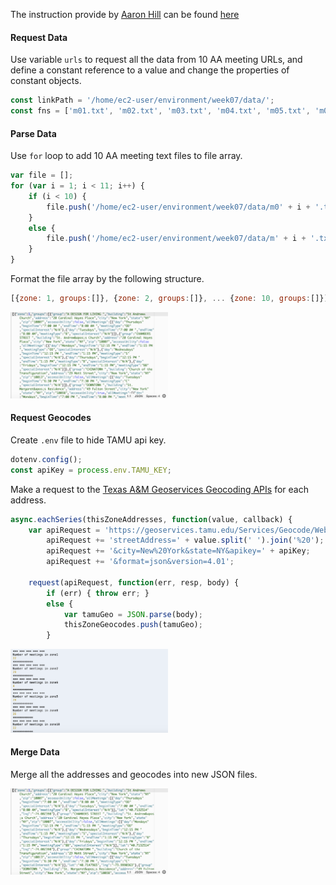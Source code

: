 The instruction provide by [Aaron Hill](https://github.com/aaronxhill) can be found [here](https://github.com/visualizedata/data-structures/blob/master/weekly_assignment_07.md)

#### Request Data 

Use variable `urls` to request all the data from 10 AA meeting URLs, and define a constant reference to a value and change the properties of constant objects.

```javascript
const linkPath = '/home/ec2-user/environment/week07/data/';
const fns = ['m01.txt', 'm02.txt', 'm03.txt', 'm04.txt', 'm05.txt', 'm06.txt', 'm07.txt', 'm08.txt', 'm09.txt', 'm10.txt'];
```

#### Parse Data

Use `for` loop to add 10 AA meeting text files to file array.

```javascript
var file = [];
for (var i = 1; i < 11; i++) {
    if (i < 10) {
        file.push('/home/ec2-user/environment/week07/data/m0' + i + '.txt');
    }
    else {
        file.push('/home/ec2-user/environment/week07/data/m' + i + '.txt');
    }
}
```

Format the file array by the following structure.

```javascript
[{zone: 1, groups:[]}, {zone: 2, groups:[]}, ... {zone: 10, groups:[]}]
```

<img src="https://github.com/yujunmjiang/data-structures-fall-19/blob/master/week07/image/sample-1.png" width="50%"/>

#### Request Geocodes

Create `.env` file to hide TAMU api key.

```javascript
dotenv.config();
const apiKey = process.env.TAMU_KEY;
```

Make a request to the [Texas A&M Geoservices Geocoding APIs](https://geoservices.tamu.edu/) for each address.
 
```javascript
async.eachSeries(thisZoneAddresses, function(value, callback) {
    var apiRequest = 'https://geoservices.tamu.edu/Services/Geocode/WebService/GeocoderWebServiceHttpNonParsed_V04_01.aspx?';
        apiRequest += 'streetAddress=' + value.split(' ').join('%20');
        apiRequest += '&city=New%20York&state=NY&apikey=' + apiKey;
        apiRequest += '&format=json&version=4.01';

    request(apiRequest, function(err, resp, body) {
        if (err) { throw err; }
        else {
            var tamuGeo = JSON.parse(body);
            thisZoneGeocodes.push(tamuGeo);
        }
```

<img src="https://github.com/yujunmjiang/data-structures-fall-19/blob/master/week07/image/sample-2.png" width="50%"/>

#### Merge Data
Merge all the addresses and geocodes into new JSON files.

<img src="https://github.com/yujunmjiang/data-structures-fall-19/blob/master/week07/image/sample-3.png" width="50%"/>
